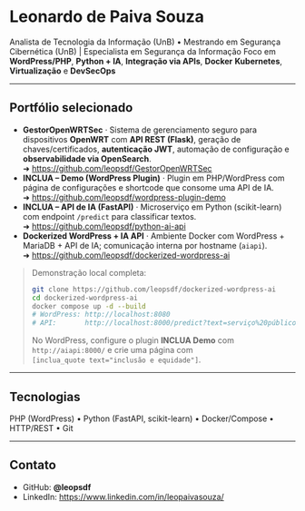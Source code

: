 # Leonardo de Paiva Souza

Analista de Tecnologia da Informação (UnB) • Mestrando em Segurança Cibernética (UnB) | Especialista em Segurança da Informação
Foco em **WordPress/PHP**, **Python + IA**, **Integração via APIs**, **Docker** **Kubernetes**, **Virtualização** e **DevSecOps**

---

## Portfólio selecionado
- **GestorOpenWRTSec** · Sistema de gerenciamento seguro para dispositivos **OpenWRT** com **API REST (Flask)**, geração de chaves/certificados, **autenticação JWT**, automação de configuração e **observabilidade via OpenSearch**.  
  ➜ https://github.com/leopsdf/GestorOpenWRTSec
- **INCLUA – Demo (WordPress Plugin)** · Plugin em PHP/WordPress com página de configurações e shortcode que consome uma API de IA.  
  ➜ https://github.com/leopsdf/wordpress-plugin-demo
- **INCLUA – API de IA (FastAPI)** · Microserviço em Python (scikit-learn) com endpoint `/predict` para classificar textos.  
  ➜ https://github.com/leopsdf/python-ai-api
- **Dockerized WordPress + IA API** · Ambiente Docker com WordPress + MariaDB + API de IA; comunicação interna por hostname (`aiapi`).  
  ➜ https://github.com/leopsdf/dockerized-wordpress-ai

> Demonstração local completa:
> ```bash
> git clone https://github.com/leopsdf/dockerized-wordpress-ai
> cd dockerized-wordpress-ai
> docker compose up -d --build
> # WordPress: http://localhost:8080
> # API:       http://localhost:8000/predict?text=serviço%20público
> ```
> No WordPress, configure o plugin **INCLUA Demo** com `http://aiapi:8000/` e crie uma página com  
> `[inclua_quote text="inclusão e equidade"]`.

---

## Tecnologias
PHP (WordPress) • Python (FastAPI, scikit-learn) • Docker/Compose • HTTP/REST • Git

---

## Contato
- GitHub: **@leopsdf**  
- LinkedIn: https://www.linkedin.com/in/leopaivasouza/
